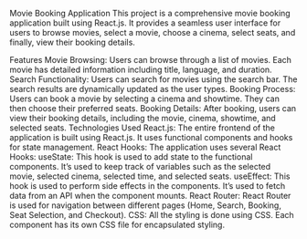Movie Booking Application
This project is a comprehensive movie booking application built using React.js. It provides a seamless user interface for users to browse movies, select a movie, choose a cinema, select seats, and finally, view their booking details.

Features
Movie Browsing: Users can browse through a list of movies. Each movie has detailed information including title, language, and duration.
Search Functionality: Users can search for movies using the search bar. The search results are dynamically updated as the user types.
Booking Process: Users can book a movie by selecting a cinema and showtime. They can then choose their preferred seats.
Booking Details: After booking, users can view their booking details, including the movie, cinema, showtime, and selected seats.
Technologies Used
React.js: The entire frontend of the application is built using React.js. It uses functional components and hooks for state management.
React Hooks: The application uses several React Hooks:
useState: This hook is used to add state to the functional components. It’s used to keep track of variables such as the selected movie, selected cinema, selected time, and selected seats.
useEffect: This hook is used to perform side effects in the components. It’s used to fetch data from an API when the component mounts.
React Router: React Router is used for navigation between different pages (Home, Search, Booking, Seat Selection, and Checkout).
CSS: All the styling is done using CSS. Each component has its own CSS file for encapsulated styling.
